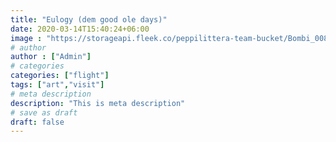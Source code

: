 ```yaml
---
title: "Eulogy (dem good ole days)"
date: 2020-03-14T15:40:24+06:00
image : "https://storageapi.fleek.co/peppilittera-team-bucket/Bombi_008.jpeg"
# author
author : ["Admin"]
# categories
categories: ["flight"]
tags: ["art","visit"]
# meta description
description: "This is meta description"
# save as draft
draft: false
---
```


